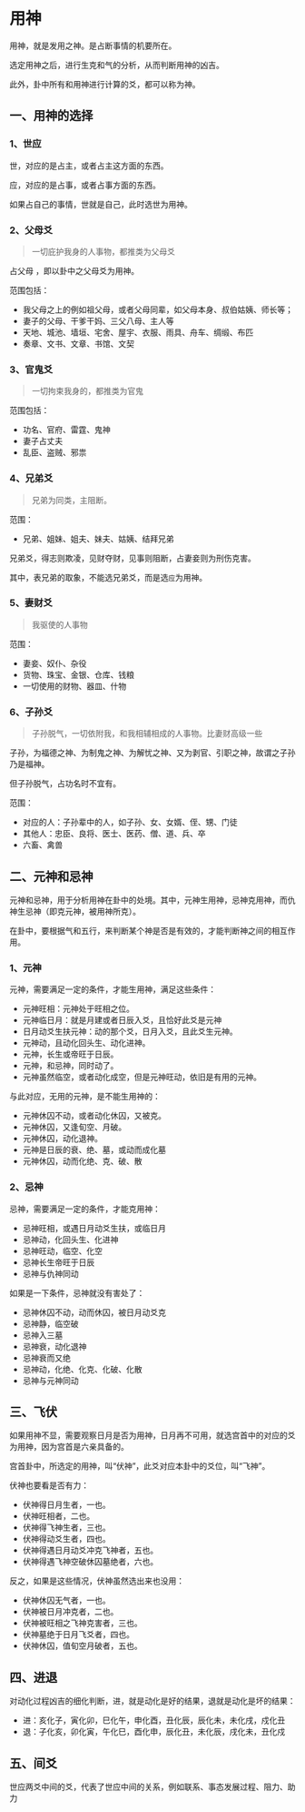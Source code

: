 # 用神

用神，就是发用之神。是占断事情的机要所在。

选定用神之后，进行生克和气的分析，从而判断用神的凶吉。

此外，卦中所有和用神进行计算的爻，都可以称为神。

## 一、用神的选择

### 1、世应

世，对应的是占主，或者占主这方面的东西。

应，对应的是占事，或者占事方面的东西。

如果占自己的事情，世就是自己，此时选世为用神。

### 2、父母爻

> 一切庇护我身的人事物，都推类为父母爻

占⽗母 ，即以卦中之⽗母⽘为⽤神。

范围包括：

- 我父母之上的例如祖父母，或者父母同辈，如父母本身、叔伯姑姨、师长等；
- 妻子的父母、干爹干妈、三父八母、主人等
- 天地、城池、墙垣、宅舍、屋宇、衣服、雨具、舟车、绸缎、布匹
- 奏章、文书、文章、书馆、文契

### 3、官鬼爻

> 一切拘束我身的，都推类为官鬼

范围包括：

- 功名、官府、雷霆、鬼神
- 妻子占丈夫
- 乱臣、盗贼、邪祟

### 4、兄弟爻

> 兄弟为同类，主阻断。

范围：

- 兄弟、姐妹、姐夫、妹夫、姑姨、结拜兄弟

兄弟爻，得志则欺凌，见财夺财，见事则阻断，占妻妾则为刑伤克害。

其中，表兄弟的取象，不能选兄弟爻，而是选`应`为用神。

### 5、妻财爻

> 我驱使的人事物

范围：

- 妻妾、奴仆、杂役
- 货物、珠宝、金银、仓库、钱粮
- 一切使用的财物、器皿、什物

### 6、子孙爻

> 子孙脱气，一切依附我，和我相辅相成的人事物。比妻财高级一些

子孙，为福德之神、为制鬼之神、为解忧之神、又为剥官、引职之神，故谓之子孙乃是福神。

但子孙脱气，占功名时不宜有。

范围：

- 对应的人：子孙辈中的人，如子孙、女、女婿、侄、甥、门徒
- 其他人：忠臣、良将、医士、医药、僧、道、兵、卒
- 六畜、禽兽

## 二、元神和忌神

元神和忌神，用于分析用神在卦中的处境。其中，元神生用神，忌神克用神，而仇神生忌神（即克元神，被用神所克）。

在卦中，要根据气和五行，来判断某个神是否是有效的，才能判断神之间的相互作用。

### 1、元神

元神，需要满足一定的条件，才能生用神，满足这些条件：

- 元神旺相：元神处于旺相之位。
- 元神临日月：就是月建或者日辰入爻，且恰好此爻是元神
- 日月动爻生扶元神：动的那个爻，日月入爻，且此爻生元神。
- 元神动，且动化回头生、动化进神。
- 元神，长生或帝旺于日辰。
- 元神，和忌神，同时动了。
- 元神虽然临空，或者动化成空，但是元神旺动，依旧是有用的元神。

与此对应，无用的元神，是不能生用神的：

- 元神休囚不动，或者动化休囚，又被克。
- 元神休囚，又逢旬空、月破。
- 元神休囚，动化退神。
- 元神是日辰的衰、绝、墓，或动而成化墓
- 元神休囚，动而化绝、克、破、散

### 2、忌神

忌神，需要满足一定的条件，才能克用神：

- 忌神旺相，或遇日月动爻生扶，或临日月
- 忌神动，化回头生、化进神
- 忌神旺动，临空、化空
- 忌神长生帝旺于日辰
- 忌神与仇神同动

如果是一下条件，忌神就没有害处了：

- 忌神休囚不动，动而休囚，被日月动爻克
- 忌神静，临空破
- 忌神入三墓
- 忌神衰，动化退神
- 忌神衰而又绝
- 忌神动，化绝、化克、化破、化散
- 忌神与元神同动

## 三、飞伏

如果用神不显，需要观察日月是否为用神，日月再不可用，就选宫首中的对应的爻为用神，因为宫首是六亲具备的。

宫首卦中，所选定的用神，叫“伏神”，此爻对应本卦中的爻位，叫“飞神”。

伏神也要看是否有力：

- 伏神得日月生者，一也。
- 伏神旺相者，二也。
- 伏神得飞神生者，三也。
- 伏神得动爻生者，四也。
- 伏神得遇日月动爻冲克飞神者，五也。
- 伏神得遇飞神空破休囚墓绝者，六也。

反之，如果是这些情况，伏神虽然选出来也没用：

- 伏神休囚无气者，一也。
- 伏神被日月冲克者，二也。
- 伏神被旺相之飞神克害者，三也。
- 伏神墓绝于日月飞爻者，四也。
- 伏神休囚，值旬空月破者，五也。

## 四、进退

对动化过程凶吉的细化判断，进，就是动化是好的结果，退就是动化是坏的结果：

- 进：亥化子，寅化卯，巳化午，申化酉，丑化辰，辰化未，未化戌，戍化丑
- 退：子化亥，卯化寅，午化巳，酉化申，辰化丑，未化辰，戌化未，丑化戍

## 五、间爻

世应两爻中间的爻，代表了世应中间的关系，例如联系、事态发展过程、阻力、助力
